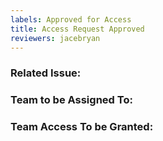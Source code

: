 ```yaml
---
labels: Approved for Access
title: Access Request Approved
reviewers: jacebryan
---
```


### Related Issue:

### Team to be Assigned To:

### Team Access To be Granted:
